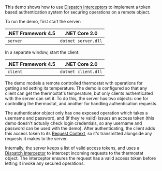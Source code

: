 This demo shows how to use [Dispatch Interceptors][1] to implement a token based authentication system for securing operations on a remote object.

To run the demo, first start the server:

| .NET Framework 4.5 | .NET Core 2.0        |
| ------------------ | -------------------- |
| `server`           | `dotnet server.dll`  |

In a separate window, start the client:

| .NET Framework 4.5 | .NET Core 2.0       |
| ------------------ | ------------------- |
| `client`           | `dotnet client.dll` |

The demo models a remote controlled thermostat with operations for getting and setting its temperature. The demo is configured so that any client can
get the thermostat's temperature, but only clients authenticated with the server can set it. To do this, the server has two objects: one for controlling
the thermostat, and another for handling authentication requests.

The authenticator object only has one exposed operation which takes a username and password, and (if they're valid) issues an access token
(this demo doesn't actually check login credentials, so any username and password can be used with the demo). After authenticating, the client adds
this access token to its [Request Context][2], so it's transmitted alongside any requests it makes to the server.

Internally, the server keeps a list of valid access tokens, and uses a [Dispatch Interceptor][1] to intercept incoming requests to the thermostat object.
The interceptor ensures the request has a valid access token before letting it invoke any secured operations.

[1]: https://doc.zeroc.com/ice/3.7/server-side-features/dispatch-interceptors
[2]: https://doc.zeroc.com/ice/3.7/client-side-features/request-contexts

